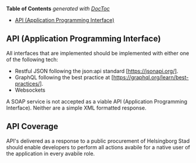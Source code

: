<!-- START doctoc generated TOC please keep comment here to allow auto update -->
<!-- DON'T EDIT THIS SECTION, INSTEAD RE-RUN doctoc TO UPDATE -->
**Table of Contents**  *generated with [DocToc](https://github.com/thlorenz/doctoc)*

- [API (Application Programming Interface)](#api-application-programming-interface)

<!-- END doctoc generated TOC please keep comment here to allow auto update -->

## API (Application Programming Interface)

All interfaces that are implemented should be implemented with either one of the following tech: 

- Restful JSON following the json:api standard [https://jsonapi.org/]. 
- GraphQL following the best practice at [https://graphql.org/learn/best-practices/]. 
- Websockets

A SOAP service is not accepted as a viable API (Application Programming Interface). Neither are a simple XML formatted response. 

## API Coverage

API's delivered as a response to a public procurement of Helsingborg Stad should enable developers to perform all actions avabile for a native user of the application in every avabile role. 